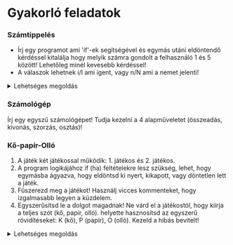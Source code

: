 # Gyakorló feladatok

### Számtippelés

- Írj egy programot ami 'if'-ek segítségével és egymás utáni eldöntendő kérdéssel kitalálja hogy melyik számra gondolt a felhasználó 1 és 5 között! Lehetőleg minél kevesebb kérdéssel!
- A válaszok lehetnek i/I ami igent, vagy n/N ami a nemet jelenti!
  
<details><summary> Lehetséges megoldás </summary>
  
```python
print("\n# Gondolj egy számra 1 és 5 között!")

hatar34 = input("A gondolt szám nagyobb mint három? (i/n) ")
if hatar34 == "i" or hatar34 == "I":
  hatar45 = input("A gondolt szám nagyobb mint négy? (i/n) ")
  if hatar45 == "i" or hatar45 == "I":
    print("Ezek alapján a gondolt szám: 5")
  else:
    print("Ezek alapján a gondolt szám: 4")
else:
  hatar23 = input("A gondolt szám nagyobb mint kettő? (i/n) ")
  if hatar23 == "i" or hatar23 == "I":
    print("Ezek alapján a gondolt szám: 3")
  else:
    hatar12 = input("A gondolt szám nagyobb mint egy? (i/n) ")
    if hatar12 == "i" or hatar12 == "I":
      print("Ezek alapján a gondolt szám: 2")
    else:
      print("Ezek alapján a gondolt szám: 1")
```
</details>


### Számológép
Írj egy egyszű számológépet! Tudja kezelni a 4 alapműveletet (összeadás, kivonás, szorzás, osztás)!


### Kő-papír-Olló

1. A játék két játékossal működik: 1. játékos és 2. játékos.
2. A program logikájához if (ha) feltételekre lesz szükség, lehet, hogy egymásba ágyazva, hogy eldöntsd ki nyert, kikapott, vagy döntetlen lett a játék.
3. Fűszerezd meg a játékot! Használj vicces kommenteket, hogy izgalmasabb legyen a küzdelem.
4. Egyszerűsítsd le a dolgot magadnak! Ne várd el a játékostól, hogy kiírja a teljes szót (kő, papír, olló). helyette hasznosítsd az egyszerű rövidítéseket: K (kő), P (papír), O (olló). Kezeld a hibás bevitelt! 


<details> <summary>  Lehetséges megoldás  </summary>

```python

print("E P I C    🪨 📄 ✂️    B A T T L E ")
print()
print("Válassz fegyvert! (k, p vagy o)") 
print()

jatekos1_lepes = input("1. játékos > ")
print("\n\n\n\n\n\n\n\n\n\n\n\n\n\n\n\n\n\n\n")
jatekos2_lepes = input("2. játékos > ")
print()

if jatekos1_lepes == "k":
    if jatekos2_lepes == "k":
        print("Mindketten követ választottatok, döntetlen!")  
    elif jatekos2_lepes == "o":
        print("Az 1. játékos kővé porlasztotta a 2. játékos ollóját!")  
    elif jatekos2_lepes == "p":
        print("Az 1. játékos kövét eltemeti a 2. játékos papírja!") 
    else:
        print("Érvénytelen 2. játékos!")  
elif jatekos1_lepes == "p":
    if jatekos2_lepes == "k":
        print("A 2. játékos kövét eltemeti az 1. játékos papírja!") 
    elif jatekos2_lepes == "o":
        print("Az 1. játékos papírját apró darabokra vágja a 2. játékos ollója!")  
    elif jatekos2_lepes == "p":
        print("Két papírlap csap össze egymással. Kiábrándító. Döntetlen.") 
    else:
        print("Érvénytelen fegyver 2. játékos!")  
elif jatekos1_lepes == "o":
    if jatekos2_lepes == "k":
        print("A 2. játékos köve fémport kavar az 1. játékos ollójából!") 
    elif jatekos2_lepes == "o":
        print("Kaszálás! Az ollók egymáshoz csattannak, mint egy silány kardvívás! Döntetlen.") 
    elif jatekos2_lepes == "p":
        print("Az 1. játékos ollója konfettire vágja a 2. játékos papírját!")  
    else:
        print("Érvénytelen fegyver 2. játékos!")  
else:
    print("Érvénytelen fegyver 1. játékos!") 


```

</details>